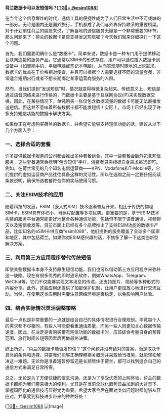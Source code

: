 **荷兰数据卡可以发短信吗？[[TG💪+ @esim1088](https://t.me/s/esim1088)]**

在当今这个信息爆炸的时代，通信工具的便捷性成为了人们日常生活中不可或缺的一部分。无论是国内还是国外旅行，手机都成了我们与外界保持联系的重要桥梁。对于计划前往荷兰的朋友来说，了解当地的通信服务无疑是一个非常重要的环节。那么问题来了：荷兰的数据卡是否支持发送短信呢？今天我们就来详细探讨一下这个问题。

首先，我们需要明确什么是“数据卡”。简单来说，数据卡是一种专门用于提供移动互联网连接的服务产品。它通常以SIM卡的形式存在，用户可以通过插入数据卡到设备中（如智能手机、平板电脑或笔记本电脑），从而实现随时随地的上网需求。数据卡的优点在于价格相对便宜，并且可以根据个人需要选择不同的流量套餐，非常适合短期出行或者不想长期绑定某家运营商服务的人群。

然而，当我们提到“发送短信”时，情况就变得稍微复杂起来。传统意义上，短信是通过语音网络来进行传输的，而数据卡主要是基于互联网协议(IP)来实现数据交换。因此，在某些情况下，单纯购买一张仅包含数据流量的数据卡可能无法直接发送短信。但这并不意味着所有数据卡都不能发短信！实际上，市场上已经出现了许多支持短信功能的数据卡解决方案。

如果你正在考虑购买荷兰的数据卡，并希望它能够支持短信功能的话，建议从以下几个方面入手：

### 一、选择合适的套餐
许多提供数据卡服务的公司都会推出多种套餐组合，其中一些套餐会额外包含短信服务。这些套餐通常会标明“包含短信”字样，消费者只需根据自身需求挑选即可。例如，在荷兰常见的几个知名电信运营商——KPN、Vodafone和T-Mobile等，它们提供的虚拟运营商产品往往具备这样的灵活性。所以在选购之前一定要仔细阅读条款说明，确保所选套餐符合你的实际使用习惯。

### 二、关注ESIM技术的应用
随着科技的发展，ESIM（嵌入式SIM）技术逐渐普及开来。相比于传统的物理SIM卡，ESIM具有体积小、可远程配置等多项优势。更重要的是，基于ESIM技术构建的服务平台通常能更好地整合各种通信功能，包括但不限于语音通话、视频聊天以及短信收发等。目前市面上已经有多个品牌推出了支持ESIM功能的数据卡产品，比如知名的eSIM卡供应商“esim1088”，他们提供的服务覆盖了全球多个国家和地区，其中包括荷兰。如果你对ESIM感兴趣的话，不妨多了解一下这类创新型解决方案。

### 三、利用第三方应用程序替代传统短信
即使某些数据卡本身不支持原生短信功能，我们也可以借助第三方应用程序来弥补这一缺陷。现在有很多优秀的即时通讯软件，例如WhatsApp、Telegram、WeChat等，它们不仅能够实现文本消息的传递，还支持图片、视频等多种形式的内容分享。此外，这些应用还提供了加密保护机制，让用户更加放心地进行交流互动。当然，在使用这类应用时需要注意网络环境是否稳定，以免影响用户体验。

### 四、结合实际情况灵活调整策略
最后一点也是非常重要的一点就是结合自己的具体情况进行合理规划。毕竟每个人的需求都不尽相同，有些人可能更看重通话质量，而另一些人则更加关心数据传输速度。因此，在决定是否购买带有短信功能的数据卡时，应该综合考量自身的预算范围、旅行时间长短等因素后再做最终决策。

综上所述，“荷兰的数据卡能否发短信？”这个问题并没有绝对的答案，而是取决于具体的条件和选择。只要我们能够正确理解相关概念并采取恰当措施，就能轻松解决这一难题。无论你是准备短暂停留还是长期居住于荷兰，都可以找到适合自己的通信方式来满足日常所需。

总之，无论是为了方便快捷的信息沟通，还是为了享受优质的上网体验，荷兰的数据卡都能为我们带来极大的便利。尤其是在当前全球化趋势日益加剧的大背景下，掌握国际化的通信技巧显得尤为重要。希望大家今后在面对类似问题时都能够从容应对，并享受到科技进步带来的种种好处！

[[TG💪+ @esim1088](https://t.me/s/esim1088) ![Image](https://i.postimg.cc/4NQfJmqS/Snipaste-2025-05-13-00-14-12.png)]